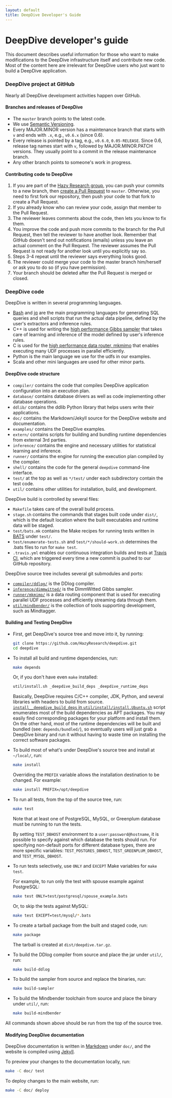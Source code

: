 ```yaml
---
layout: default
title: DeepDive Developer's Guide
---
```


# DeepDive developer's guide

This document describes useful information for those who want to make modifications to the DeepDive infrastructure itself and contribute new code.
Most of the content here are irrelevant for DeepDive users who just want to build a DeepDive application.

### DeepDive project at GitHub

Nearly all DeepDive development activities happen over GitHub.

#### Branches and releases of DeepDive

* The `master` branch points to the latest code.
* We use [Semantic Versioning](http://semver.org/).
* Every MAJOR.MINOR version has a maintenance branch that starts with `v` and ends with `.x`, e.g., `v0.6.x` (since 0.6).
* Every release is pointed by a tag, e.g., `v0.6.0`, `0.05-RELEASE`.
   Since 0.6, release tag names start with `v`, followed by MAJOR.MINOR.PATCH versions.
   They usually point to a commit in the release maintenance branch.
* Any other branch points to someone's work in progress.

#### Contributing code to DeepDive

1. If you are part of the [Hazy Research group](https://github.com/HazyResearch), you can push your commits to a new branch, then [create a Pull Request](https://github.com/HazyResearch/deepdive/compare/) to `master`.
   Otherwise, you need to first fork our repository, then push your code to that fork to create a Pull Request.
2. If you already know who can review your code, assign that member to the Pull Request.
3. The reviewer leaves comments about the code, then lets you know to fix them.
4. You improve the code and push more commits to the branch for the Pull Request, then tell the reviewer to have another look.
   Remember that GitHub doesn't send out notifications (emails) unless you leave an actual comment on the Pull Request.
   The reviewer assumes the Pull Request is not ready for another look until you explicitly say so.
5. Steps 3-4 repeat until the reviewer says everything looks good.
6. The reviewer could merge your code to the master branch him/herself or ask you to do so (if you have permission).
7. Your branch should be deleted after the Pull Request is merged or closed.


### DeepDive code

DeepDive is written in several programming languages.

* [Bash](https://en.wikibooks.org/wiki/Bash_Shell_Scripting) and [jq](https://stedolan.github.io/jq/) are the main programming languages for generating SQL queries and shell scripts that run the actual data pipeline, defined by the user's extractors and inference rules.
* C++ is used for writing the [high performance Gibbs sampler](https://github.com/HazyResearch/sampler) that takes care of learning and inference of the model defined by user's inference rules.
* C is used for the [high performance data router, mkmimo](https://github.com/netj/mkmimo) that enables executing many UDF processes in parallel efficiently.
* Python is the main language we use for the udfs in our examples.
* Scala and other mini languages are used for other minor parts.

#### DeepDive code structure

* `compiler/` contains the code that compiles DeepDive application configuration into an execution plan.
* `database/` contains database drivers as well as code implementing other database operations.
* `ddlib/` contains the ddlib Python library that helps users write their applications.
* `doc/` contains the Markdown/Jekyll source for the DeepDive website and documentation.
* `examples/` contains the DeepDive examples.
* `extern/` contains scripts for building and bundling runtime dependencies from external 3rd parties.
* `inference/` contains the engine and necessary utilities for statistical learning and inference.
* `runner/` contains the engine for running the execution plan compiled by the compiler.
* `shell/` contains the code for the general `deepdive` command-line interface.
* `test/` at the top as well as `*/test/` under each subdirectory contain the test code.
* `util/` contains other utilities for installation, build, and development.

DeepDive build is controlled by several files:

* `Makefile` takes care of the overall build process.
* `stage.sh` contains the commands that stages built code under `dist/`, which is the default location where the built executables and runtime data will be staged.
* `test/bats.mk` contains the Make recipes for running tests written in [BATS](https://github.com/sstephenson/bats) under `test/`.
* `test/enumerate-tests.sh` and `test/*/should-work.sh` determines the .bats files to run for `make test`.
* `.travis.yml` enables our continuous integration builds and tests at [Travis CI](https://travis-ci.org/HazyResearch/deepdive), which are triggered every time a new commit is pushed to our GitHub repository.

DeepDive source tree includes several git submodules and ports:

* [`compiler/ddlog/`](https://github.com/HazyResearch/ddlog) is the DDlog compiler.
* [`inference/dimmwitted/`](https://github.com/HazyResearch/sampler) is the DimmWitted Gibbs sampler.
* [`runner/mkmimo/`](https://github.com/netj/mkmimo) is a data routing component that is used for executing parallel UDF processes and efficiently streaming data through them.
* [`util/mindbender/`](https://github.com/HazyResearch/mindbender) is the collection of tools supporting development, such as Mindtagger.


#### <a name="build-test"></a> Building and Testing DeepDive

* First, get DeepDive's source tree and move into it, by running:

    ```bash
    git clone https://github.com/HazyResearch/deepdive.git
    cd deepdive
    ```

* To install all build and runtime dependencies, run:

    ```bash
    make depends
    ```

    Or, if you don't have even `make` installed:

    ```bash
    util/install.sh _deepdive_build_deps _deepdive_runtime_deps
    ```

    Basically, DeepDive requires C/C++ compiler, JDK, Python, and several libraries with headers to build from source.
    [`install__deepdive_build_deps` in `util/install/install.Ubuntu.sh`](../util/install/install.Ubuntu.sh) script enumerates most of the build dependencies as APT packages.
    You may easily find corresponding packages for your platform and install them.
    On the other hand, most of the runtime dependencies will be built and bundled (see: `depends/bundled/`), so eventually users will just grab a DeepDive binary and run it without having to waste time on installing the correct software packages.


* To build most of what's under DeepDive's source tree and install at `~/local/`, run:

    ```bash
    make install
    ```

    Overriding the `PREFIX` variable allows the installation destination to be changed.  For example:

    ```bash
    make install PREFIX=/opt/deepdive
    ```

* To run all tests, from the top of the source tree, run:

    ```bash
    make test
    ```

    Note that at least one of PostgreSQL, MySQL, or Greenplum database must be running to run the tests.

    By setting `TEST_DBHOST` environment to a `user:password@hostname`, it is possible to specify against which database the tests should run.
    For specifying non-default ports for different database types, there are more specific variables: `TEST_POSTGRES_DBHOST`, `TEST_GREENPLUM_DBHOST`, and `TEST_MYSQL_DBHOST`.

* To run tests selectively, use `ONLY` and `EXCEPT` Make variables for `make test`.

    For example, to run only the test with spouse example against PostgreSQL:

    ```bash
    make test ONLY=test/postgresql/spouse_example.bats
    ```

    Or, to skip the tests against MySQL:

    ```bash
    make test EXCEPT=test/mysql/*.bats
    ```

* To create a tarball package from the built and staged code, run:

    ```bash
    make package
    ```

    The tarball is created at `dist/deepdive.tar.gz`.

* To build the DDlog compiler from source and place the jar under `util/`, run:

    ```bash
    make build-ddlog
    ```

* To build the sampler from source and replace the binaries, run:

    ```bash
    make build-sampler
    ```

* To build the Mindbender toolchain from source and place the binary under `util/`, run:

    ```bash
    make build-mindbender
    ```

All commands shown above should be run from the top of the source tree.


#### Modifying DeepDive documentation

DeepDive documentation is written in [Markdown](http://daringfireball.net/projects/markdown/) under `doc/`, and the website is compiled using [Jekyll](http://jekyllrb.com).

To preview your changes to the documentation locally, run:

```bash
make -C doc/ test
```

To deploy changes to the main website, run:

```bash
make -C doc/ deploy
```


